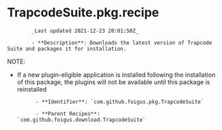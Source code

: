 # TrapcodeSuite.pkg.recipe

            _Last updated 2021-12-23 20:01:50Z_

            - **Description**: Downloads the latest version of Trapcode Suite and packages it for installation.

NOTE:
- If a new plugin-eligible application is installed following the installation of this package, the plugins will not be available until this package is reinstalled

            - **Identifier**: `com.github.foigus.pkg.TrapcodeSuite`

            - **Parent Recipes**: `com.github.foigus.download.TrapcodeSuite`
